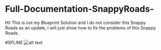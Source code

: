 # Full-Documentation-SnappyRoads-
Hi! This is not my Blueprint Solution and I do not consider this Snappy Roads as an update, I will just show how to fix the problems of this Snappy Roads.



#SPLINE
![alt text](http://url/to/img.png)
